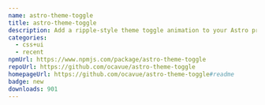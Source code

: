 ```yaml
---
name: astro-theme-toggle
title: astro-theme-toggle
description: Add a ripple-style theme toggle animation to your Astro project with ease
categories:
  - css+ui
  - recent
npmUrl: https://www.npmjs.com/package/astro-theme-toggle
repoUrl: https://github.com/ocavue/astro-theme-toggle
homepageUrl: https://github.com/ocavue/astro-theme-toggle#readme
badge: new
downloads: 901
---
```

